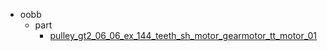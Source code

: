 * oobb
  * part
    * [pulley_gt2_06_06_ex_144_teeth_sh_motor_gearmotor_tt_motor_01](oobb/part/pulley_gt2_06_06_ex_144_teeth_sh_motor_gearmotor_tt_motor_01)
